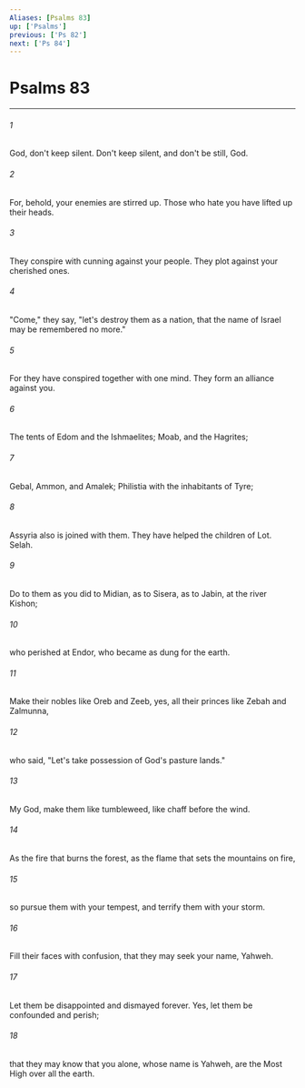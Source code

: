 ```yaml
---
Aliases: [Psalms 83]
up: ['Psalms']
previous: ['Ps 82']
next: ['Ps 84']
---
```

# Psalms 83
***





###### 1 

God, don't keep silent. Don't keep silent, and don't be still, God. 



###### 2 

For, behold, your enemies are stirred up. Those who hate you have lifted up their heads. 



###### 3 

They conspire with cunning against your people. They plot against your cherished ones. 



###### 4 

"Come," they say, "let's destroy them as a nation, that the name of Israel may be remembered no more." 



###### 5 

For they have conspired together with one mind. They form an alliance against you. 



###### 6 

The tents of Edom and the Ishmaelites; Moab, and the Hagrites; 



###### 7 

Gebal, Ammon, and Amalek; Philistia with the inhabitants of Tyre; 



###### 8 

Assyria also is joined with them. They have helped the children of Lot. Selah. 



###### 9 

Do to them as you did to Midian, as to Sisera, as to Jabin, at the river Kishon; 



###### 10 

who perished at Endor, who became as dung for the earth. 



###### 11 

Make their nobles like Oreb and Zeeb, yes, all their princes like Zebah and Zalmunna, 



###### 12 

who said, "Let's take possession of God's pasture lands." 



###### 13 

My God, make them like tumbleweed, like chaff before the wind. 



###### 14 

As the fire that burns the forest, as the flame that sets the mountains on fire, 



###### 15 

so pursue them with your tempest, and terrify them with your storm. 



###### 16 

Fill their faces with confusion, that they may seek your name, Yahweh. 



###### 17 

Let them be disappointed and dismayed forever. Yes, let them be confounded and perish; 



###### 18 

that they may know that you alone, whose name is Yahweh, are the Most High over all the earth.
